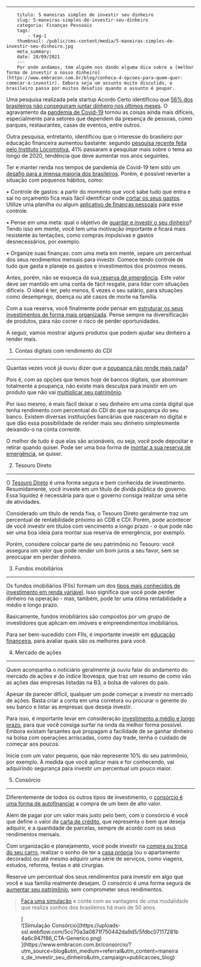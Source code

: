---
        titulo: 5 maneiras simples de investir seu dinheiro
        slug: 5-maneiras-simples-de-investir-seu-dinheiro
        categoria: Finanças Pessoais
        tags:
            - tag-1
        thumbnail: /public/cms-content/media/5-maneiras-simples-de-investir-seu-dinheiro.jpg
        meta_summary: 
        date: 28/09/2021
        ---
        Por onde andamos, tem alguém nos dando alguma dica sobre a [melhor forma de investir o nosso dinheiro](https://www.embracon.com.br/blog/conheca-4-opcoes-para-quem-quer-comecar-a-investir). Embora seja um assunto muito discutido, o brasileiro passa por muitos desafios quando o assunto é poupar.

Uma pesquisa realizada pela startup Acordo Certo identificou que [56% dos brasileiros não conseguiram juntar dinheiro nos últimos meses](https://exame.com/invest/56-dos-brasileiros-tem-dificuldades-para-guardar-dinheiro/). O agravamento da [pandemia de Covid-19](https://www.embracon.com.br/blog/entenda-a-importancia-do-planejamento-financeiro-em-tempos-de-pandemia) tornou as coisas ainda mais difíceis, especialmente para setores que dependem da presença de pessoas, como parques, restaurantes, casas de eventos, entre outros.

Outra pesquisa, entretanto, identificou que o interesse do brasileiro por educação financeira aumentou bastante: segundo [pesquisa recente feita pelo Instituto Locomotiva](https://www.infomoney.com.br/minhas-financas/pandemia-prejudica-o-orcamento-do-brasileiro-mas-eleva-interesse-por-educacao-financeira-diz-pesquisa/), 41% passaram a pesquisar mais sobre o tema ao longo de 2020, tendência que deve aumentar nos anos seguintes.

Ter e manter renda nos tempos de pandemia de Covid-19 tem sido um [desafio para a imensa maioria dos brasileiros](https://www.embracon.com.br/blog/perda-de-renda-como-lidar). Porém, é possível reverter a situação com pequenos hábitos, como:

 • Controle de gastos: a partir do momento que você sabe tudo que entra e sai no orçamento fica mais fácil identificar onde [cortar os seus gastos](https://www.embracon.com.br/blog/como-identificar-e-eliminar-gastos-desnecessarios). Utilize uma planilha ou algum [aplicativo de finanças pessoais](https://www.embracon.com.br/blog/4-aplicativos-de-financas-para-te-ajudar-a-economizar-mais-dinheiro) para esse controle.

 • Pense em uma meta: qual o objetivo de [guardar e investir o seu dinheiro](https://www.embracon.com.br/blog/guardar-poupar-ou-investir-qual-a-diferenca-entre-os-termos)? Tendo isso em mente, você tem uma motivação importante e ficará mais resistente às tentações, como compras impulsivas e gastos desnecessários, por exemplo.

 • Organize suas finanças: com uma meta em mente, separe um percentual dos seus rendimentos mensais para investir. Comece tendo controle de tudo que gasta e planeje os gastos e investimentos dos próximos meses.

Antes, porém, não se esqueça da sua[ reserva de emergência](https://www.embracon.com.br/blog/como-fazer-uma-reserva-de-emergencia). Este valor deve ser mantido em uma conta de fácil resgate, para lidar com situações difíceis. O ideal é ter, pelo menos, 6 vezes o seu salário, para situações como desemprego, doença ou até casos de morte na família.

Com a sua reserva, você finalmente pode pensar em [estruturar os seus investimentos de forma mais organizada](https://www.embracon.com.br/blog/diversificar-investimentos-financeiros-e-possivel). Pense sempre na diversificação de produtos, para não correr o risco de perder oportunidades.

A seguir, vamos mostrar alguns produtos que podem ajudar seu dinheiro a render mais.

 1. Contas digitais com rendimento do CDI
-----------------------------------------

Quantas vezes você já ouviu dizer que a [poupança não rende mais nada](https://www.embracon.com.br/blog/consorcio-ou-poupanca-quais-sao-as-diferencas-e-como-escolher)?

Pois é, com as opções que temos hoje de bancos digitais, que abominam totalmente a poupança, não existe mais desculpa para insistir em um produto que não vai [multiplicar seu patrimônio](https://www.embracon.com.br/blog/5-formas-de-aumentar-seu-patrimonio-com-o-consorcio).

Por isso mesmo, é mais fácil deixar o seu dinheiro em uma conta digital que tenha rendimento com percentual do CDI do que na poupança do seu banco. Existem diversas instituições bancárias que nasceram no digital e que dão essa possibilidade de render mais seu dinheiro simplesmente deixando-o na conta corrente.

 O melhor de tudo é que elas são acionáveis, ou seja, você pode depositar e retirar quando quiser. Pode ser uma boa forma de [montar a sua reserva de emergência](https://www.embracon.com.br/blog/reserva-financeira-como-preparar-a-sua), se quiser.

 2. Tesouro Direto
------------------

O [Tesouro Direto](https://www.embracon.com.br/blog/tesouro-direto-guia-rapido-com-tudo-o-que-voce-precisa-saber) é uma forma segura e bem conhecida de investimento. Resumidamente, você investe em um título de dívida pública do governo. Essa liquidez é necessária para que o governo consiga realizar uma série de atividades.

Considerado um título de renda fixa, o Tesouro Direto geralmente traz um percentual de rentabilidade próximo ao CDB e CDI. Porém, pode acontecer de você investir em títulos com vencimento a longo prazo - o que pode não ser uma boa ideia para montar sua reserva de emergência, por exemplo.

Porém, considere colocar parte de seu patrimônio no Tesouro: você assegura um valor que pode render um bom juros a seu favor, sem se preocupar em perder dinheiro.

 3. Fundos imobiliários
-----------------------

Os fundos imobiliários (FIIs) formam um dos [tipos mais conhecidos de investimento em renda variável](https://www.embracon.com.br/blog/conheca-4-opcoes-para-quem-quer-comecar-a-investir). Isso significa que você pode perder dinheiro na operação - mas, também, pode ter uma ótima rentabilidade a médio e longo prazo.

Basicamente, fundos imobiliários são compostos por um grupo de investidores que aplicam em imóveis e empreendimentos imobiliários.

Para ser bem-sucedido com FIIs, é importante investir em [educação financeira](https://www.embracon.com.br/blog/entenda-a-importancia-da-educacao-financeira-na-sua-vida), para avaliar quais são os melhores para você.

 4. Mercado de ações
--------------------

Quem acompanha o noticiário geralmente já ouviu falar do andamento do mercado de ações e do índice Ibovespa, que traz um resumo de como vão as ações das empresas listadas na B3, a bolsa de valores do país.

Apesar de parecer difícil, qualquer um pode começar a investir no mercado de ações. Basta criar a conta em uma corretora ou procurar o gerente do seu banco e listar as empresas que deseja investir.

Para isso, é importante levar em consideração [investimento a médio e longo prazo](https://www.embracon.com.br/blog/como-investir-em-curto-medio-e-longo-prazo), para que você consiga surfar na onda da melhor forma possível. Embora existam farsantes que propagam a facilidade de se ganhar dinheiro na bolsa com operações arriscadas, como day trade, tenha o cuidado de começar aos poucos.

Inicie com um valor pequeno, que não represente 10% do seu patrimônio, por exemplo. À medida que você aplicar mais e for conhecendo, vai adquirindo segurança para investir um percentual um pouco maior.

 5. Consórcio
-------------

Diferentemente de todos os outros tipos de investimento, o [consórcio é uma forma de autofinanciar](https://www.embracon.com.br/blog/autofinanciamento-o-que-e-e-como-um-consorcio-pode-ajuda-lo) a compra de um bem de alto valor.

Além de pagar por um valor mais justo pelo bem, com o consórcio é você que define o valor da [carta de crédito](https://www.embracon.com.br/blog/tudo-o-que-voce-precisa-saber-sobre-a-carta-de-credito-de-consorcios), que representa o bem que deseja adquirir, e a quantidade de parcelas, sempre de acordo com os seus rendimentos mensais.

Com organização e planejamento, você pode investir na [compra ou troca do seu carro](https://www.embracon.com.br/blog/quer-trocar-de-carro-veja-como-o-consorcio-pode-te-ajudar), realizar o sonho de ter a [casa própria](https://www.embracon.com.br/blog/como-conquistar-a-estabilidade-da-casa-propria) (ou o apartamento decorado) ou até mesmo adquirir uma série de serviços, como viagens, estudos, reforma, festas e até cirurgias.

Reserve um percentual dos seus rendimentos para investir em algo que você e sua família realmente desejam. O consórcio é uma forma segura de [aumentar seu patrimônio](https://www.embracon.com.br/blog/e-possivel-aumentar-o-patrimonio-saiba-aqui), sem comprometer seus rendimentos.

> [Faça uma simulação](https://www.embracon.com.br/consorcio/?utm_source=blog&utm_medium=referral&utm_content=maneiras_de_investir_seu_dinheiro&utm_campaign=publicacoes_blog) e conte com as vantagens de uma modalidade que realiza sonhos dos brasileiros há mais de 50 anos.

<figure class="w-richtext-figure-type-image w-richtext-align-center">[<div>![Simulação Consórcio](https://uploads-ssl.webflow.com/5cc70a3a0871f750442da9d5/5fdbc07117281b4a6c947f86_CTA-Generico.png)</div>](https://www.embracon.com.br/consorcio/?utm_source=blog&utm_medium=referral&utm_content=maneiras_de_investir_seu_dinheiro&utm_campaign=publicacoes_blog)</figure>
        